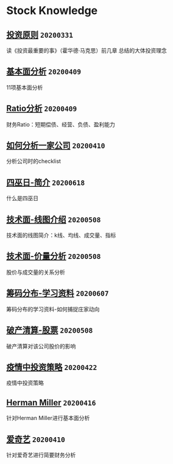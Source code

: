 # Stock Knowledge

[投资原则](./basics20200331.md) `20200331`
---
读《投资最重要的事》（霍华德·马克思）前几章 总结的大体投资理念

[基本面分析](./基本面分析.md) `20200409`
---
11项基本面分析

[Ratio分析](./Ratio.pdf) `20200409`
---
财务Ratio：短期偿债、经营、负债、盈利能力

[如何分析一家公司](./info.md) `20200410`
---
分析公司时的checklist

[四巫日-简介](./四巫日.md) `20200618`
---
什么是四巫日

[技术面-线图介绍](./tech1.md) `20200508`
---
技术面的线图简介：k线、均线、成交量、指标

[技术面-价量分析](./tech2.md) `20200508`
---
股价与成交量的关系分析


[筹码分布-学习资料](./筹码分布.md) `20200607`
---
筹码分布的学习资料-如何捕捉庄家动向

[破产清算-股票](./bankr.md) `20200508`
---
破产清算对该公司股价的影响


[疫情中投资策略](./strategy.md) `20200422`
---
疫情中投资策略

[Herman Miller](./HM.md) `20200416`
---
针对Herman Miller进行基本面分析

[爱奇艺](./iqiyi.md) `20200410`
---
针对爱奇艺进行简要财务分析


